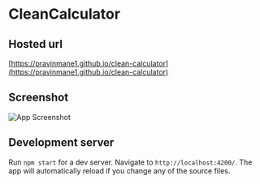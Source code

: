 # CleanCalculator

## Hosted url
[https://pravinmane1.github.io/clean-calculator](https://pravinmane1.github.io/clean-calculator)

## Screenshot

![App Screenshot](https://i.ibb.co/CJ7sBxm/calculator.png)

## Development server

Run `npm start` for a dev server. Navigate to `http://localhost:4200/`. The app will automatically reload if you change any of the source files.